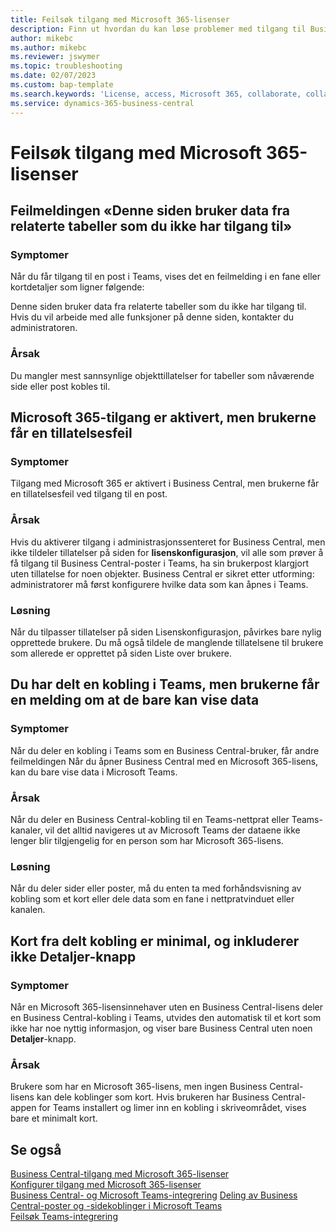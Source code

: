```yaml
---
title: Feilsøk tilgang med Microsoft 365-lisenser
description: Finn ut hvordan du kan løse problemer med tilgang til Business Central med bare en Microsoft 365-lisens.
author: mikebc
ms.author: mikebc
ms.reviewer: jswymer
ms.topic: troubleshooting
ms.date: 02/07/2023
ms.custom: bap-template
ms.search.keywords: 'License, access, Microsoft 365, collaborate, collaboration, Teams, Microsoft Teams'
ms.service: dynamics-365-business-central
---
```


# Feilsøk tilgang med Microsoft 365-lisenser

## Feilmeldingen «Denne siden bruker data fra relaterte tabeller som du ikke har tilgang til»

### Symptomer

Når du får tilgang til en post i Teams, vises det en feilmelding i en fane eller kortdetaljer som ligner følgende:

Denne siden bruker data fra relaterte tabeller som du ikke har tilgang til. Hvis du vil arbeide med alle funksjoner på denne siden, kontakter du administratoren.

### Årsak

Du mangler mest sannsynlige objekttillatelser for tabeller som nåværende side eller post kobles til.

## Microsoft 365-tilgang er aktivert, men brukerne får en tillatelsesfeil

### Symptomer

Tilgang med Microsoft 365 er aktivert i Business Central, men brukerne får en tillatelsesfeil ved tilgang til en post.

### Årsak

Hvis du aktiverer tilgang i administrasjonssenteret for Business Central, men ikke tildeler tillatelser på siden for **lisenskonfigurasjon**, vil alle som prøver å få tilgang til Business Central-poster i Teams, ha sin brukerpost klargjort uten tillatelse for noen objekter. Business Central er sikret etter utforming: administratorer må først konfigurere hvilke data som kan åpnes i Teams. 

### Løsning

Når du tilpasser tillatelser på siden Lisenskonfigurasjon, påvirkes bare nylig opprettede brukere. Du må også tildele de manglende tillatelsene til brukere som allerede er opprettet på siden Liste over brukere. 

## Du har delt en kobling i Teams, men brukerne får en melding om at de bare kan vise data

### Symptomer

Når du deler en kobling i Teams som en Business Central-bruker, får andre feilmeldingen Når du åpner Business Central med en Microsoft 365-lisens, kan du bare vise data i Microsoft Teams.

### Årsak

Når du deler en Business Central-kobling til en Teams-nettprat eller Teams-kanaler, vil det alltid navigeres ut av Microsoft Teams der dataene ikke lenger blir tilgjengelig for en person som har Microsoft 365-lisens.

### Løsning

Når du deler sider eller poster, må du enten ta med forhåndsvisning av kobling som et kort eller dele data som en fane i nettpratvinduet eller kanalen.

## Kort fra delt kobling er minimal, og inkluderer ikke Detaljer-knapp

### Symptomer 

Når en Microsoft 365-lisensinnehaver uten en Business Central-lisens deler en Business Central-kobling i Teams, utvides den automatisk til et kort som ikke har noe nyttig informasjon, og viser bare Business Central uten noen **Detaljer**-knapp.

### Årsak

Brukere som har en Microsoft 365-lisens, men ingen Business Central-lisens kan dele koblinger som kort. Hvis brukeren har Business Central-appen for Teams installert og limer inn en kobling i skriveområdet, vises bare et minimalt kort. 

## Se også

[Business Central-tilgang med Microsoft 365-lisenser](admin-access-with-m365-license.md#minimum-requirements)  
[Konfigurer tilgang med Microsoft 365-lisenser](admin-access-with-m365-license-setup.md)  
[Business Central- og Microsoft Teams-integrering](across-teams-overview.md)
[Deling av Business Central-poster og -sidekoblinger i Microsoft Teams](across-working-with-teams.md)  
[Feilsøk Teams-integrering](admin-teams-troubleshooting.md)  